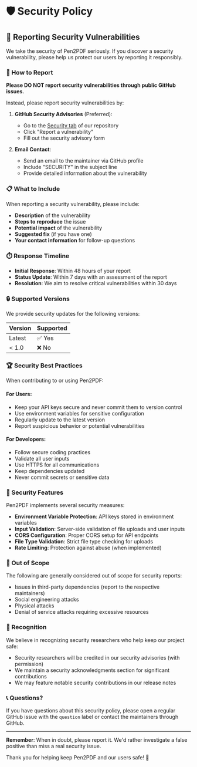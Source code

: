 # 🛡️ Security Policy

## 🚨 Reporting Security Vulnerabilities

We take the security of Pen2PDF seriously. If you discover a security vulnerability, please help us protect our users by reporting it responsibly.

### 📧 How to Report

**Please DO NOT report security vulnerabilities through public GitHub issues.**

Instead, please report security vulnerabilities by:

1. **GitHub Security Advisories** (Preferred):
   - Go to the [Security tab](https://github.com/H0NEYP0T-466/Pen2PDF/security) of our repository
   - Click "Report a vulnerability"
   - Fill out the security advisory form

2. **Email Contact**:
   - Send an email to the maintainer via GitHub profile
   - Include "SECURITY" in the subject line
   - Provide detailed information about the vulnerability

### 📋 What to Include

When reporting a security vulnerability, please include:

- **Description** of the vulnerability
- **Steps to reproduce** the issue
- **Potential impact** of the vulnerability
- **Suggested fix** (if you have one)
- **Your contact information** for follow-up questions

### ⏱️ Response Timeline

- **Initial Response**: Within 48 hours of your report
- **Status Update**: Within 7 days with an assessment of the report
- **Resolution**: We aim to resolve critical vulnerabilities within 30 days

### 🔒 Supported Versions

We provide security updates for the following versions:

| Version | Supported          |
| ------- | ------------------ |
| Latest  | ✅ Yes             |
| < 1.0   | ❌ No              |

### 🏆 Security Best Practices

When contributing to or using Pen2PDF:

#### For Users:
- Keep your API keys secure and never commit them to version control
- Use environment variables for sensitive configuration
- Regularly update to the latest version
- Report suspicious behavior or potential vulnerabilities

#### For Developers:
- Follow secure coding practices
- Validate all user inputs
- Use HTTPS for all communications
- Keep dependencies updated
- Never commit secrets or sensitive data

### 🔐 Security Features

Pen2PDF implements several security measures:

- **Environment Variable Protection**: API keys stored in environment variables
- **Input Validation**: Server-side validation of file uploads and user inputs
- **CORS Configuration**: Proper CORS setup for API endpoints
- **File Type Validation**: Strict file type checking for uploads
- **Rate Limiting**: Protection against abuse (when implemented)

### 🚫 Out of Scope

The following are generally considered out of scope for security reports:

- Issues in third-party dependencies (report to the respective maintainers)
- Social engineering attacks
- Physical attacks
- Denial of service attacks requiring excessive resources

### 🏅 Recognition

We believe in recognizing security researchers who help keep our project safe:

- Security researchers will be credited in our security advisories (with permission)
- We maintain a security acknowledgments section for significant contributions
- We may feature notable security contributions in our release notes

### 📞 Questions?

If you have questions about this security policy, please open a regular GitHub issue with the `question` label or contact the maintainers through GitHub.

---

**Remember**: When in doubt, please report it. We'd rather investigate a false positive than miss a real security issue.

Thank you for helping keep Pen2PDF and our users safe! 🙏